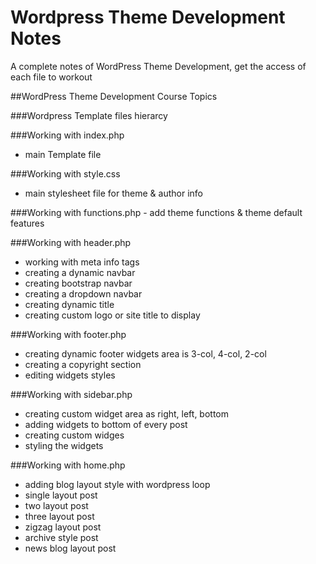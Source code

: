 # Wordpress Theme Development Notes
A complete notes of WordPress Theme Development, get the access of each file to workout

##WordPress Theme Development Course Topics

###Wordpress Template files hierarcy

###Working with index.php 
- main Template file

###Working with style.css 
- main stylesheet file for theme & author info


###Working with functions.php - add theme functions & theme default features

###Working with header.php 
- working with meta info tags
- creating a dynamic navbar
- creating bootstrap navbar
- creating a dropdown navbar
- creating dynamic title
- creating custom logo or site title to display

###Working with footer.php 
- creating dynamic footer widgets area is 3-col, 4-col, 2-col
- creating a copyright section
- editing widgets styles

###Working with sidebar.php
- creating custom widget area as right, left, bottom
- adding widgets to bottom of every post
- creating custom widges
- styling the widgets

###Working with home.php
- adding blog layout style with wordpress loop
- single layout post
- two layout post
- three layout post
- zigzag layout post
- archive style post
- news blog layout post
